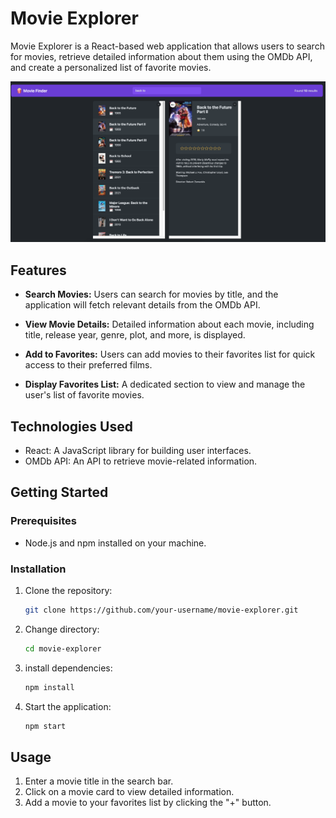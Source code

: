 # Movie Explorer

Movie Explorer is a React-based web application that allows users to search for movies, retrieve detailed information about them using the OMDb API, and create a personalized list of favorite movies.

![MovieFinder](./public/movieFinder.png)

## Features

- **Search Movies:** Users can search for movies by title, and the application will fetch relevant details from the OMDb API.

- **View Movie Details:** Detailed information about each movie, including title, release year, genre, plot, and more, is displayed.

- **Add to Favorites:** Users can add movies to their favorites list for quick access to their preferred films.

- **Display Favorites List:** A dedicated section to view and manage the user's list of favorite movies.

## Technologies Used

- React: A JavaScript library for building user interfaces.
- OMDb API: An API to retrieve movie-related information.

## Getting Started

### Prerequisites

- Node.js and npm installed on your machine.

### Installation

1. Clone the repository:

   ```bash
   git clone https://github.com/your-username/movie-explorer.git
   ```

2. Change directory:

   ```bash
   cd movie-explorer
   ```

3. install dependencies:

   ```bash
   npm install
   ```

4. Start the application:

   ```bash
   npm start
   ```

## Usage

1. Enter a movie title in the search bar.
2. Click on a movie card to view detailed information.
3. Add a movie to your favorites list by clicking the "+" button.

